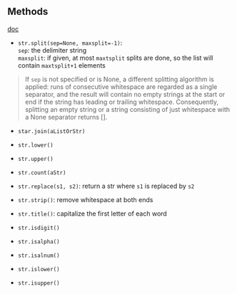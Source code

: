 ## Methods
[doc](https://docs.python.org/3/library/stdtypes.html#string-methods)
- `str.split(sep=None, maxsplit=-1)`:  
    `sep`: the delimiter string  
    `maxsplit`: if given, at most `maxtsplit` splits are done, so the list will contain `maxtsplit+1` elements  
> If `sep` is not specified or is None, a different splitting algorithm is applied: runs of consecutive whitespace are regarded as a single separator, and the result will contain no empty strings at the start or end if the string has leading or trailing whitespace. Consequently, splitting an empty string or a string consisting of just whitespace with a None separator returns [].
- `star.join(aListOrStr)`  
- `str.lower()`  
- `str.upper()`  
- `str.count(aStr)`  
- `str.replace(s1, s2)`: return a str where `s1` is replaced by `s2`  
- `str.strip()`: remove whitespace at both ends  
- `str.title()`: capitalize the first letter of each word  

- `str.isdigit()`  
- `str.isalpha()`  
- `str.isalnum()`  
- `str.islower()`  
- `str.isupper()`  